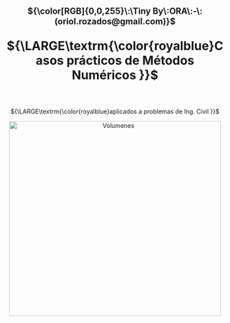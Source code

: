 <p align='center'> 
<h1 align="center"><sub><sup>${\color[RGB]{0,0,255}\:\Tiny By\:ORA\:-\:(oriol.rozados@gmail.com)}$</sup></sub>
<br>
<p align="center">
  ${\LARGE\textrm{\color{royalblue}Casos prácticos de Métodos Numéricos }}$ </p>
</h1>  
</p>
<br> 
<p align='center'> 
    ${\LARGE\textrm{\color{royalblue}aplicados a problemas de Ing. Civil }}$ 
</p>

<p align='center'><img src="/img/logo.png" style="width:13cm;height:12cm" alt="Volumenes" /></p>
</p>
 
